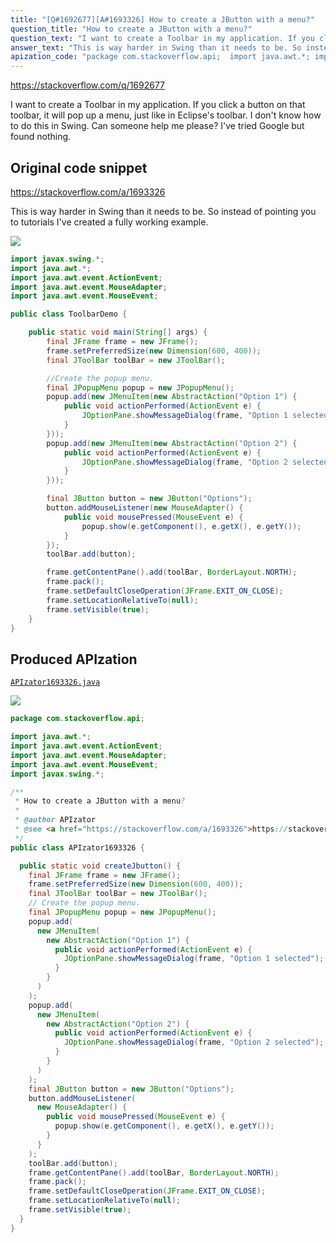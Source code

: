 ```yaml
---
title: "[Q#1692677][A#1693326] How to create a JButton with a menu?"
question_title: "How to create a JButton with a menu?"
question_text: "I want to create a Toolbar in my application. If you click a button on that toolbar, it will pop up a menu, just like in Eclipse's toolbar. I don't know how to do this in Swing. Can someone help me please? I've tried Google but found nothing."
answer_text: "This is way harder in Swing than it needs to be. So instead of pointing you to tutorials I've created a fully working example."
apization_code: "package com.stackoverflow.api;  import java.awt.*; import java.awt.event.ActionEvent; import java.awt.event.MouseAdapter; import java.awt.event.MouseEvent; import javax.swing.*;  /**  * How to create a JButton with a menu?  *  * @author APIzator  * @see <a href=\"https://stackoverflow.com/a/1693326\">https://stackoverflow.com/a/1693326</a>  */ public class APIzator1693326 {    public static void createJbutton() {     final JFrame frame = new JFrame();     frame.setPreferredSize(new Dimension(600, 400));     final JToolBar toolBar = new JToolBar();     // Create the popup menu.     final JPopupMenu popup = new JPopupMenu();     popup.add(       new JMenuItem(         new AbstractAction(\"Option 1\") {           public void actionPerformed(ActionEvent e) {             JOptionPane.showMessageDialog(frame, \"Option 1 selected\");           }         }       )     );     popup.add(       new JMenuItem(         new AbstractAction(\"Option 2\") {           public void actionPerformed(ActionEvent e) {             JOptionPane.showMessageDialog(frame, \"Option 2 selected\");           }         }       )     );     final JButton button = new JButton(\"Options\");     button.addMouseListener(       new MouseAdapter() {         public void mousePressed(MouseEvent e) {           popup.show(e.getComponent(), e.getX(), e.getY());         }       }     );     toolBar.add(button);     frame.getContentPane().add(toolBar, BorderLayout.NORTH);     frame.pack();     frame.setDefaultCloseOperation(JFrame.EXIT_ON_CLOSE);     frame.setLocationRelativeTo(null);     frame.setVisible(true);   } }"
---
```


https://stackoverflow.com/q/1692677

I want to create a Toolbar in my application. If you click a button on that toolbar, it will pop up a menu, just like in Eclipse&#x27;s toolbar. I don&#x27;t know how to do this in Swing. Can someone help me please? I&#x27;ve tried Google but found nothing.



## Original code snippet

https://stackoverflow.com/a/1693326

This is way harder in Swing than it needs to be. So instead of pointing you to tutorials I&#x27;ve created a fully working example.

<div class="code-logo"><img src="/stackoverflow.png" /></div>

```java
import javax.swing.*;
import java.awt.*;
import java.awt.event.ActionEvent;
import java.awt.event.MouseAdapter;
import java.awt.event.MouseEvent;

public class ToolbarDemo {

    public static void main(String[] args) {
        final JFrame frame = new JFrame();
        frame.setPreferredSize(new Dimension(600, 400));
        final JToolBar toolBar = new JToolBar();

        //Create the popup menu.
        final JPopupMenu popup = new JPopupMenu();
        popup.add(new JMenuItem(new AbstractAction("Option 1") {
            public void actionPerformed(ActionEvent e) {
                JOptionPane.showMessageDialog(frame, "Option 1 selected");
            }
        }));
        popup.add(new JMenuItem(new AbstractAction("Option 2") {
            public void actionPerformed(ActionEvent e) {
                JOptionPane.showMessageDialog(frame, "Option 2 selected");
            }
        }));

        final JButton button = new JButton("Options");
        button.addMouseListener(new MouseAdapter() {
            public void mousePressed(MouseEvent e) {
                popup.show(e.getComponent(), e.getX(), e.getY());
            }
        });
        toolBar.add(button);

        frame.getContentPane().add(toolBar, BorderLayout.NORTH);
        frame.pack();
        frame.setDefaultCloseOperation(JFrame.EXIT_ON_CLOSE);
        frame.setLocationRelativeTo(null);
        frame.setVisible(true);
    }
}
```

## Produced APIzation

[`APIzator1693326.java`](https://github.com/blind-papers/apization-temp-data/raw/main/search/APIzator1693326.java)

<div class="code-logo"><img src="/apizator.png" /></div>

```java
package com.stackoverflow.api;

import java.awt.*;
import java.awt.event.ActionEvent;
import java.awt.event.MouseAdapter;
import java.awt.event.MouseEvent;
import javax.swing.*;

/**
 * How to create a JButton with a menu?
 *
 * @author APIzator
 * @see <a href="https://stackoverflow.com/a/1693326">https://stackoverflow.com/a/1693326</a>
 */
public class APIzator1693326 {

  public static void createJbutton() {
    final JFrame frame = new JFrame();
    frame.setPreferredSize(new Dimension(600, 400));
    final JToolBar toolBar = new JToolBar();
    // Create the popup menu.
    final JPopupMenu popup = new JPopupMenu();
    popup.add(
      new JMenuItem(
        new AbstractAction("Option 1") {
          public void actionPerformed(ActionEvent e) {
            JOptionPane.showMessageDialog(frame, "Option 1 selected");
          }
        }
      )
    );
    popup.add(
      new JMenuItem(
        new AbstractAction("Option 2") {
          public void actionPerformed(ActionEvent e) {
            JOptionPane.showMessageDialog(frame, "Option 2 selected");
          }
        }
      )
    );
    final JButton button = new JButton("Options");
    button.addMouseListener(
      new MouseAdapter() {
        public void mousePressed(MouseEvent e) {
          popup.show(e.getComponent(), e.getX(), e.getY());
        }
      }
    );
    toolBar.add(button);
    frame.getContentPane().add(toolBar, BorderLayout.NORTH);
    frame.pack();
    frame.setDefaultCloseOperation(JFrame.EXIT_ON_CLOSE);
    frame.setLocationRelativeTo(null);
    frame.setVisible(true);
  }
}

```